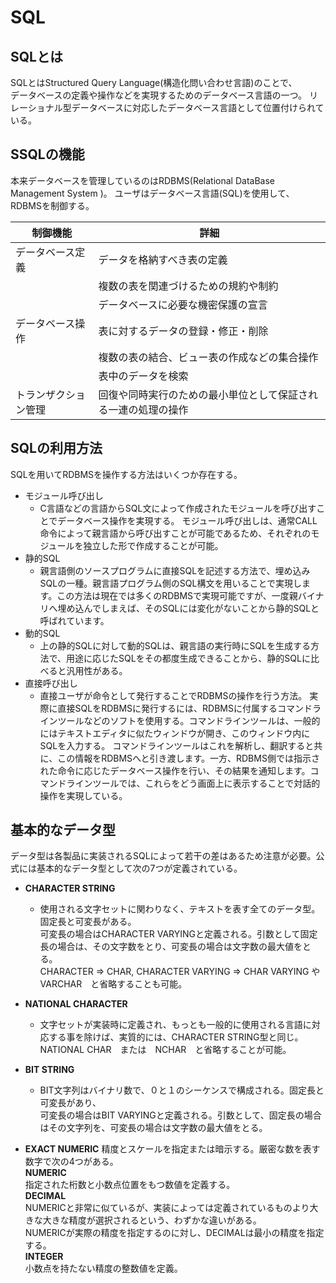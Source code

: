 # SQL

## SQLとは  
  SQLとはStructured Query Language(構造化問い合わせ言語)のことで、  
  データベースの定義や操作などを実現するためのデータベース言語の一つ。
  リレーショナル型データベースに対応したデータベース言語として位置付けられている。  

## SSQLの機能
  本来データベースを管理しているのはRDBMS(Relational DataBase Management System )。
  ユーザはデータベース言語(SQL)を使用して、RDBMSを制御する。

  |制御機能|詳細|
  |-------|---|
  |データベース定義|データを格納すべき表の定義|
  ||複数の表を関連づけるための規約や制約|
  ||データベースに必要な機密保護の宣言|
  |データベース操作|表に対するデータの登録・修正・削除|
  ||複数の表の結合、ビュー表の作成などの集合操作|
  ||表中のデータを検索|
  |トランザクション管理|回復や同時実行のための最小単位として保証される一連の処理の操作|

## SQLの利用方法
  SQLを用いてRDBMSを操作する方法はいくつか存在する。
  * モジュール呼び出し
    * C言語などの言語からSQL文によって作成されたモジュールを呼び出すことでデータベース操作を実現する。
      モジュール呼び出しは、通常CALL命令によって親言語から呼び出すことが可能であるため、それぞれのモジュールを独立した形で作成することが可能。
  * 静的SQL
    * 親言語側のソースプログラムに直接SQLを記述する方法で、埋め込みSQLの一種。親言語プログラム側のSQL構文を用いることで実現します。この方法は現在では多くのRDBMSで実現可能ですが、一度親バイナリへ埋め込んでしまえば、そのSQLには変化がないことから静的SQLと呼ばれています。
  * 動的SQL
    * 上の静的SQLに対して動的SQLは、親言語の実行時にSQLを生成する方法で、用途に応じたSQLをその都度生成できることから、静的SQLに比べると汎用性がある。
  * 直接呼び出し
    * 直接ユーザが命令として発行することでRDBMSの操作を行う方法。
      実際に直接SQLをRDBMSに発行するには、RDBMSに付属するコマンドラインツールなどのソフトを使用する。コマンドラインツールは、一般的にはテキストエディタに似たウィンドウが開き、このウィンドウ内にSQLを入力する。
      コマンドラインツールはこれを解析し、翻訳すると共に、この情報をRDBMSへと引き渡します。一方、RDBMS側では指示された命令に応じたデータベース操作を行い、その結果を通知します。コマンドラインツールでは、これらをどう画面上に表示することで対話的操作を実現している。

## 基本的なデータ型
  データ型は各製品に実装されるSQLによって若干の差はあるため注意が必要。公式には基本的なデータ型として次の7つが定義されている。
  * **CHARACTER STRING**
    * 使用される文字セットに関わりなく、テキストを表す全てのデータ型。固定長と可変長がある。  
      可変長の場合はCHARACTER VARYINGと定義される。引数として固定長の場合は、その文字数をとり、可変長の場合は文字数の最大値をとる。  
      CHARACTER => CHAR, CHARACTER VARYING => CHAR VARYING や VARCHAR　と省略することも可能。
  
  * **NATIONAL CHARACTER**
    * 文字セットが実装時に定義され、もっとも一般的に使用される言語に対応する事を除けば、実質的には、CHARACTER STRING型と同じ。  
      NATIONAL CHAR　または　NCHAR　と省略することが可能。

  * **BIT STRING**
    * BIT文字列はバイナリ数で、０と１のシーケンスで構成される。固定長と可変長があり、  
      可変長の場合はBIT VARYINGと定義される。引数として、固定長の場合はその文字列を、可変長の場合は文字数の最大値をとる。

  * **EXACT NUMERIC**
    精度とスケールを指定または暗示する。厳密な数を表す数字で次の4つがある。  
      **NUMERIC**  
        指定された桁数と小数点位置をもつ数値を定義する。  
      **DECIMAL**  
        NUMERICと非常に似ているが、実装によっては定義されているものより大きな大きな精度が選択されるという、わずかな違いがある。  
        NUMERICが実際の精度を指定するのに対し、DECIMALは最小の精度を指定する。  
      **INTEGER**  
        小数点を持たない精度の整数値を定義。  